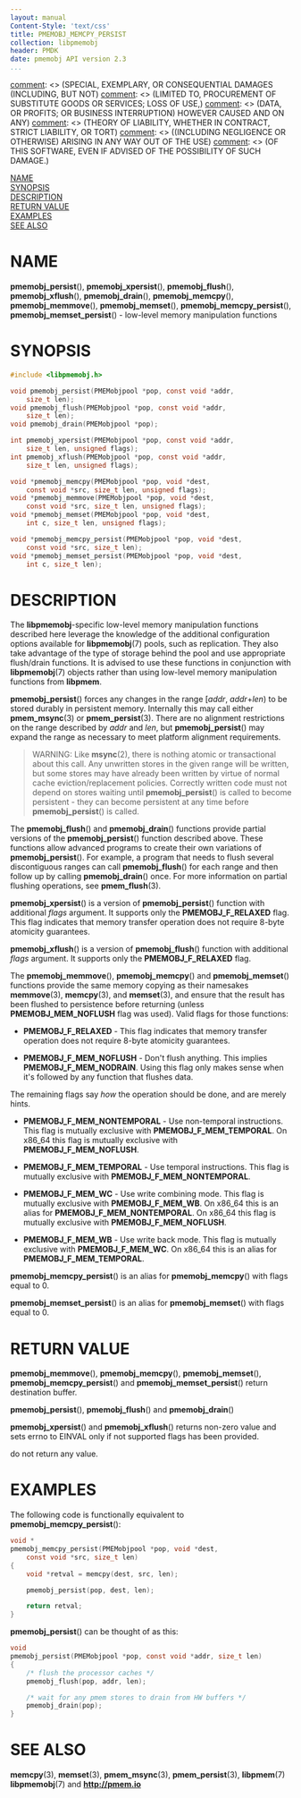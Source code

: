 ```yaml
---
layout: manual
Content-Style: 'text/css'
title: PMEMOBJ_MEMCPY_PERSIST
collection: libpmemobj
header: PMDK
date: pmemobj API version 2.3
...
```


[comment]: <> (Copyright 2017-2018, Intel Corporation)

[comment]: <> (Redistribution and use in source and binary forms, with or without)
[comment]: <> (modification, are permitted provided that the following conditions)
[comment]: <> (are met:)
[comment]: <> (    * Redistributions of source code must retain the above copyright)
[comment]: <> (      notice, this list of conditions and the following disclaimer.)
[comment]: <> (    * Redistributions in binary form must reproduce the above copyright)
[comment]: <> (      notice, this list of conditions and the following disclaimer in)
[comment]: <> (      the documentation and/or other materials provided with the)
[comment]: <> (      distribution.)
[comment]: <> (    * Neither the name of the copyright holder nor the names of its)
[comment]: <> (      contributors may be used to endorse or promote products derived)
[comment]: <> (      from this software without specific prior written permission.)

[comment]: <> (THIS SOFTWARE IS PROVIDED BY THE COPYRIGHT HOLDERS AND CONTRIBUTORS)
[comment]: <> ("AS IS" AND ANY EXPRESS OR IMPLIED WARRANTIES, INCLUDING, BUT NOT)
[comment]: <> (LIMITED TO, THE IMPLIED WARRANTIES OF MERCHANTABILITY AND FITNESS FOR)
[comment]: <> (A PARTICULAR PURPOSE ARE DISCLAIMED. IN NO EVENT SHALL THE COPYRIGHT)
[comment]: <> (OWNER OR CONTRIBUTORS BE LIABLE FOR ANY DIRECT, INDIRECT, INCIDENTAL,)
[comment]: <> (SPECIAL, EXEMPLARY, OR CONSEQUENTIAL DAMAGES (INCLUDING, BUT NOT)
[comment]: <> (LIMITED TO, PROCUREMENT OF SUBSTITUTE GOODS OR SERVICES; LOSS OF USE,)
[comment]: <> (DATA, OR PROFITS; OR BUSINESS INTERRUPTION) HOWEVER CAUSED AND ON ANY)
[comment]: <> (THEORY OF LIABILITY, WHETHER IN CONTRACT, STRICT LIABILITY, OR TORT)
[comment]: <> ((INCLUDING NEGLIGENCE OR OTHERWISE) ARISING IN ANY WAY OUT OF THE USE)
[comment]: <> (OF THIS SOFTWARE, EVEN IF ADVISED OF THE POSSIBILITY OF SUCH DAMAGE.)

[comment]: <> (pmemobj_memcpy_persist.3 -- man page for Low-level memory manipulation)

[NAME](#name)<br />
[SYNOPSIS](#synopsis)<br />
[DESCRIPTION](#description)<br />
[RETURN VALUE](#return-value)<br />
[EXAMPLES](#examples)<br />
[SEE ALSO](#see-also)<br />


# NAME #

**pmemobj_persist**(), **pmemobj_xpersist**(), **pmemobj_flush**(),
**pmemobj_xflush**(), **pmemobj_drain**(), **pmemobj_memcpy**(),
**pmemobj_memmove**(), **pmemobj_memset**(), **pmemobj_memcpy_persist**(),
**pmemobj_memset_persist**() - low-level memory manipulation functions


# SYNOPSIS #

```c
#include <libpmemobj.h>

void pmemobj_persist(PMEMobjpool *pop, const void *addr,
	size_t len);
void pmemobj_flush(PMEMobjpool *pop, const void *addr,
	size_t len);
void pmemobj_drain(PMEMobjpool *pop);

int pmemobj_xpersist(PMEMobjpool *pop, const void *addr,
	size_t len, unsigned flags);
int pmemobj_xflush(PMEMobjpool *pop, const void *addr,
	size_t len, unsigned flags);

void *pmemobj_memcpy(PMEMobjpool *pop, void *dest,
	const void *src, size_t len, unsigned flags);
void *pmemobj_memmove(PMEMobjpool *pop, void *dest,
	const void *src, size_t len, unsigned flags);
void *pmemobj_memset(PMEMobjpool *pop, void *dest,
	int c, size_t len, unsigned flags);

void *pmemobj_memcpy_persist(PMEMobjpool *pop, void *dest,
	const void *src, size_t len);
void *pmemobj_memset_persist(PMEMobjpool *pop, void *dest,
	int c, size_t len);
```


# DESCRIPTION #

The **libpmemobj**-specific low-level memory manipulation functions described
here leverage the knowledge of the additional configuration options available
for **libpmemobj**(7) pools, such as replication. They also take advantage of
the type of storage behind the pool and use appropriate flush/drain functions.
It is advised to use these functions in conjunction with **libpmemobj**(7)
objects rather than using low-level memory manipulation functions from
**libpmem**.

**pmemobj_persist**() forces any changes in the range \[*addr*, *addr*+*len*)
to be stored durably in persistent memory. Internally this may call either
**pmem_msync**(3) or **pmem_persist**(3). There are no alignment restrictions
on the range described by *addr* and *len*, but **pmemobj_persist**() may
expand the range as necessary to meet platform alignment requirements.

>WARNING:
Like **msync**(2), there is nothing atomic or transactional about this call.
Any unwritten stores in the given range will be written, but some stores may
have already been written by virtue of normal cache eviction/replacement
policies. Correctly written code must not depend on stores waiting until
**pmemobj_persist**() is called to become persistent - they can become
persistent at any time before **pmemobj_persist**() is called.

The **pmemobj_flush**() and **pmemobj_drain**() functions provide partial
versions of the **pmemobj_persist**() function described above.
These functions allow advanced programs to create their own variations of
**pmemobj_persist**().
For example, a program that needs to flush several discontiguous ranges can
call **pmemobj_flush**() for each range and then follow up by calling
**pmemobj_drain**() once. For more information on partial flushing operations,
see **pmem_flush**(3).

**pmemobj_xpersist**() is a version of **pmemobj_persist**() function with
additional *flags* argument.
It supports only the **PMEMOBJ_F_RELAXED** flag.
This flag indicates that memory transfer operation does
not require 8-byte atomicity guarantees.

**pmemobj_xflush**() is a version of **pmemobj_flush**() function with
additional *flags* argument.
It supports only the **PMEMOBJ_F_RELAXED** flag.

The **pmemobj_memmove**(), **pmemobj_memcpy**() and **pmemobj_memset**() functions
provide the same memory copying as their namesakes **memmove**(3), **memcpy**(3),
and **memset**(3), and ensure that the result has been flushed to persistence
before returning (unless **PMEMOBJ_MEM_NOFLUSH** flag was used).
Valid flags for those functions:

+ **PMEMOBJ_F_RELAXED** - This flag indicates that memory transfer operation
  does not require 8-byte atomicity guarantees.

+ **PMEMOBJ_F_MEM_NOFLUSH** - Don't flush anything.
  This implies **PMEMOBJ_F_MEM_NODRAIN**.
  Using this flag only makes sense when it's followed by any function that
  flushes data.

The remaining flags say *how* the operation should be done, and are merely hints.

+ **PMEMOBJ_F_MEM_NONTEMPORAL** - Use non-temporal instructions.
  This flag is mutually exclusive with **PMEMOBJ_F_MEM_TEMPORAL**.
  On x86\_64 this flag is mutually exclusive with **PMEMOBJ_F_MEM_NOFLUSH**.

+ **PMEMOBJ_F_MEM_TEMPORAL** - Use temporal instructions.
  This flag is mutually exclusive with **PMEMOBJ_F_MEM_NONTEMPORAL**.

+ **PMEMOBJ_F_MEM_WC** - Use write combining mode.
  This flag is mutually exclusive with **PMEMOBJ_F_MEM_WB**.
  On x86\_64 this is an alias for **PMEMOBJ_F_MEM_NONTEMPORAL**.
  On x86\_64 this flag is mutually exclusive with **PMEMOBJ_F_MEM_NOFLUSH**.

+ **PMEMOBJ_F_MEM_WB** - Use write back mode.
  This flag is mutually exclusive with **PMEMOBJ_F_MEM_WC**.
  On x86\_64 this is an alias for **PMEMOBJ_F_MEM_TEMPORAL**.

**pmemobj_memcpy_persist**() is an alias for **pmemobj_memcpy**() with flags equal to 0.

**pmemobj_memset_persist**() is an alias for **pmemobj_memset**() with flags equal to 0.

# RETURN VALUE #

**pmemobj_memmove**(), **pmemobj_memcpy**(), **pmemobj_memset**(),
**pmemobj_memcpy_persist**() and **pmemobj_memset_persist**() return destination
buffer.

**pmemobj_persist**(), **pmemobj_flush**() and **pmemobj_drain**()

**pmemobj_xpersist**() and **pmemobj_xflush**() returns non-zero value and
sets errno to EINVAL only if not supported flags has been provided.

do not return any value.

# EXAMPLES #

The following code is functionally equivalent to
**pmemobj_memcpy_persist**():

```c
void *
pmemobj_memcpy_persist(PMEMobjpool *pop, void *dest,
	const void *src, size_t len)
{
	void *retval = memcpy(dest, src, len);

	pmemobj_persist(pop, dest, len);

	return retval;
}
```

**pmemobj_persist**() can be thought of as this:

```c
void
pmemobj_persist(PMEMobjpool *pop, const void *addr, size_t len)
{
	/* flush the processor caches */
	pmemobj_flush(pop, addr, len);

	/* wait for any pmem stores to drain from HW buffers */
	pmemobj_drain(pop);
}
```


# SEE ALSO #

**memcpy**(3), **memset**(3), **pmem_msync**(3),
**pmem_persist**(3), **libpmem**(7) **libpmemobj**(7)
and **<http://pmem.io>**
